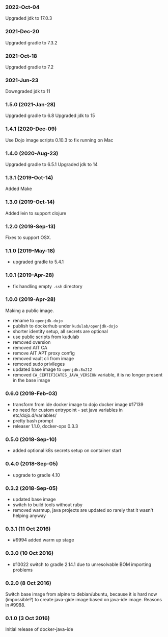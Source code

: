 ### 2022-Oct-04
Upgraded jdk to 17.0.3

### 2021-Dec-20
Upgraded gradle to 7.3.2

### 2021-Oct-18
Upgraded gradle to 7.2

### 2021-Jun-23
Downgraded jdk to 11

### 1.5.0 (2021-Jan-28)
Upgraded gradle to 6.8
Upgraded jdk to 15

### 1.4.1 (2020-Dec-09)

Use Dojo image scripts 0.10.3 to fix running on Mac

### 1.4.0 (2020-Aug-23)
Upgraded gradle to 6.5.1
Upgraded jdk to 14

### 1.3.1 (2019-Oct-14)
Added Make

### 1.3.0 (2019-Oct-14)
Added lein to support clojure

### 1.2.0 (2019-Sep-13)
Fixes to support OSX.

### 1.1.0 (2019-May-18)
 * upgraded gradle to 5.4.1

### 1.0.1 (2019-Apr-28)

* fix handling empty `.ssh` directory

### 1.0.0 (2019-Apr-28)

Making a public image.
 * rename to `openjdk-dojo`
 * publish to dockerhub under `kudulab/openjdk-dojo`
 * shorter identity setup, all secrets are optional
 * use public scripts from kudulab
 * removed oversion
 * removed AIT CA
 * remove AIT APT proxy config
 * removed vault cli from image
 * removed sudo privileges
 * updated base image to `openjdk:8u212`
 * removed `CA_CERTIFICATES_JAVA_VERSION` variable, it is no longer present in the base image

### 0.6.0 (2019-Feb-03)

* transform from ide docker image to dojo docker image #17139
* no need for custom entrypoint - set java variables in etc/dojo.d/variables/
* pretty bash prompt
* releaser 1.1.0, docker-ops 0.3.3

### 0.5.0 (2018-Sep-10)

 * added optional k8s secrets setup on container start

### 0.4.0 (2018-Sep-05)

 * upgrade to gradle 4.10

### 0.3.2 (2018-Sep-05)

 * updated base image
 * switch to build tools without ruby
 * removed warmup, java projects are updated so rarely that it wasn't helping anyway

### 0.3.1 (11 Oct 2016)

* #9994 added warm up stage

### 0.3.0 (10 Oct 2016)

* #10022 switch to gradle 2.14.1 due to unresolvable BOM importing problems

### 0.2.0 (8 Oct 2016)

Switch base image from alpine to debian/ubuntu, because it is hard now (impossible?)
 to create java-gide image based on java-ide image. Reasons in #9988.

### 0.1.0 (3 Oct 2016)

Initial release of docker-java-ide
